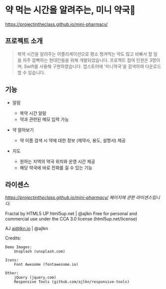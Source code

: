 # 약 먹는 시간을 알려주는, 미니 약국💊
https://projectintheclass.github.io/mini-pharmacy/

## 프로젝트 소개
> 복약 시간을 알려주는 어플리케이션으로 평소 챙겨먹는 약도 많고 바빠서 할 일을 자주 깜빡하는 현대인들을 위해 개발되었습니다.
프로젝트 참여 인원은 3명이며, Swift를 사용해 구현하였습니다. 앱스토어에 '미니약국'을 검색하여 다운로드할 수 있습니다.


## 기능
+ 알람
	+ 복약 시간 알람
	+ 약과 관련된 메모 입력 가능
	
+ 약 알아보기
	+ 약 이름 검색 시 약에 대한 정보 (제약사, 용도, 설명서) 제공
	
+ 지도
	+ 원하는 지역의 약국 위치와 운영 시간 제공
	+ 해당 약국에 바로 전화를 걸 수 있는 기능


## 라이센스
*https://projectintheclass.github.io/mini-pharmacy/ 페이지에 관한 라이센스입니다.*

Fractal by HTML5 UP
html5up.net | @ajlkn
Free for personal and commercial use under the CCA 3.0 license (html5up.net/license)

AJ
aj@lkn.io | @ajlkn

Credits:

	Demo Images:
		Unsplash (unsplash.com)

	Icons:
		Font Awesome (fontawesome.io)

	Other:
		jQuery (jquery.com)
		Responsive Tools (github.com/ajlkn/responsive-tools)
